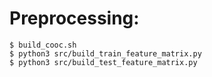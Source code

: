 # Preprocessing:
```
$ build_cooc.sh
$ python3 src/build_train_feature_matrix.py
$ python3 src/build_test_feature_matrix.py
```
